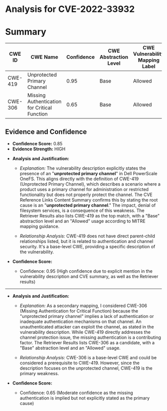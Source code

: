# Analysis for CVE-2022-33932

# Summary
| CWE ID | CWE Name | Confidence | CWE Abstraction Level | CWE Vulnerability Mapping Label | CWE-Vulnerability Mapping Notes |
|---|---|---|---|---|---|
| CWE-419 | Unprotected Primary Channel | 0.95 | Base | Allowed | Primary CWE |
| CWE-306 | Missing Authentication for Critical Function | 0.65 | Base | Allowed | Secondary Candidate |

## Evidence and Confidence

*   **Confidence Score:** 0.85
*   **Evidence Strength:** HIGH

- **Analysis and Justification:**  
  - *Explanation:* The vulnerability description explicitly states the presence of an "**unprotected primary channel**" in Dell PowerScale OneFS. This aligns directly with the definition of CWE-419 (Unprotected Primary Channel), which describes a scenario where a product uses a primary channel for administration or restricted functionality but does not properly protect the channel. The CVE Reference Links Content Summary confirms this by stating the root cause is an "**unprotected primary channel**." The impact, denial of filesystem services, is a consequence of this weakness. The Retriever Results also lists CWE-419 as the top match, with a "Base" abstraction level and an "Allowed" usage according to MITRE mapping guidance.
  
  - *Relationship Analysis:* CWE-419 does not have direct parent-child relationships listed, but it is related to authentication and channel security. It's a base-level CWE, providing a specific description of the vulnerability.

- **Confidence Score:**  
  - Confidence: 0.95 (High confidence due to explicit mention in the vulnerability description and CVE summary, as well as the Retriever results)

---
- **Analysis and Justification:**  
  - *Explanation:* As a secondary mapping, I considered CWE-306 (Missing Authentication for Critical Function) because the "unprotected primary channel" implies a lack of authentication or inadequate authentication mechanisms on that channel. An unauthenticated attacker can exploit the channel, as stated in the vulnerability description. While CWE-419 directly addresses the channel protection issue, the missing authentication is a contributing factor. The Retriever Results lists CWE-306 as a candidate, with a "Base" abstraction level and an "Allowed" usage.

  - *Relationship Analysis:* CWE-306 is a base-level CWE and could be considered a prerequisite to CWE-419. However, since the description focuses on the unprotected channel, CWE-419 is the primary weakness.

- **Confidence Score:**
  - Confidence: 0.65 (Moderate confidence as the missing authentication is implied but not explicitly stated as the primary cause)